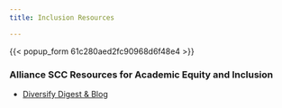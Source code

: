 ```yaml
---
title: Inclusion Resources

---
```

{{< popup_form 61c280aed2fc90968d6f48e4 >}}

### Alliance SCC Resources for Academic Equity and Inclusion

* [Diversify Digest & Blog](http://www.diversifydigest.com)




